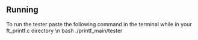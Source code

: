 ## Running
To run the tester paste the following command in the terminal while in your ft_printf.c directory \n 
bash ./printf_main/tester
